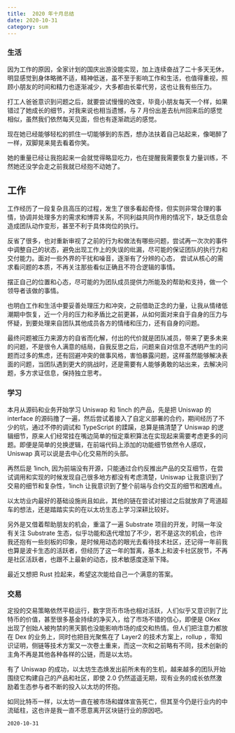 ```yaml
---
title:  2020 年十月总结
date: 2020-10-31
category: sum
---
```


### 生活

因为工作的原因，全家计划的国庆出游没能实现，加上连续奋战了二十多天无休，明显感觉到身体略微不适，精神低迷，虽不至于影响工作和生活，也值得重视，照顾小朋友的时间和精力也逐渐减少，大多都由长辈代劳，这也让我有些压力。

打工人爸爸意识到问题之后，就要尝试慢慢的改变，毕竟小朋友每天一个样，如果错过了她成长的细节，对我来说也相当遗憾，与 7 月份出差去杭州回来后的感觉相似，虽然我们依然每天见面，但也有逐渐疏远的感觉。

现在她已经能够轻松的抓住一切能够到的东西，想办法扶着自己站起来，像喝醉了一样，双脚晃来晃去看着你笑。

她的重量已经让我抱起来一会就觉得略显吃力，也在提醒我需要恢复力量训练，不然她还没学会走之前我就已经抱不动她了。

## 工作

工作经历了一段复杂且高压的过程，发生了很多看起奇怪，但实则非常合理的事情，协调并处理多方的需求和博弈关系，不同利益共同作用的情况下，缺乏信息会造成团队动作变形，甚至不利于具体岗位的执行。

反省了很多，也对重新审视了之前的行为和做法有哪些问题，尝试再一次次的事件中调整自己的状态，避免出现工作上的失误的纰漏，尽可能的保证团队的执行力和交付能力。面对一些外界的干扰和噪音，逐渐有了分辨的心态， 尝试从核心的需求看问题的本质，不再关注那些看似正确且不符合逻辑的事情。

摆正自己的位置和心态，尽可能的为团队成员提供力所能及的帮助和支持，做一个领导者该做的事情。

也明白工作和生活中要妥善处理压力和冲突，之前借助正念的力量，让我从情绪低潮期中恢复，近一个月的压力和矛盾比之前更甚，从如何面对来自于自身的压力与怀疑，到要处理来自团队其他成员各方的情绪和压力，还有自身的问题。

最终问题被压力来源方的自省而化解，付出的代价就是团队减员，带来了更多未来的问题，不是很令人满意的结局，自我反思之后，问题来自对信息不透明产生的问题而过多的焦虑，还有回避冲突的做事风格，害怕暴露问题，这样虽然能够解决表面的问题，当团队遇到更大的挑战时，还是需要有人能够勇敢的站出来，去解决问题，多方求证信息，保持独立思考。

### 学习

本月从源码和业务开始学习 Uniswap 和 1inch 的产品，先是把 Uniswap 的 interface 的源码撸了一遍，然后尝试着接入了自定义部署的合约，期间经历了不少的坑，通过不停的调试和 TypeScript 的蹂躏，总算是搞清楚了 Uniswap 的逻辑细节，原来人们经常挂在嘴边简单的恒定乘积算法在实现起来需要考虑更多的问题。即便是简单的兑换逻辑，在前端代码上添加的功能细节依然令人感叹，Uniswap 真可以说是去中心化交易所的头部。

再然后是 1inch, 因为前端没有开源，只能通过合约反推出产品的交互细节，在尝试调用和实现的时候发现自己很多地方都没有考虑清楚，Uniswap 让我意识到了交易的细节和复杂性，1inch 让我意识到了整个前端与合约交互的细节和困难点。

以太坊业内最好的基础设施尚且如此，其他的链在尝试对接过之后就放弃了弯道超车的想法，还是踏踏实实的在以太坊生态上学习深耕比较好。

另外是又借着帮助朋友的机会，重温了一遍 Substrate 项目的开发，时隔一年没有关注 Substrate 生态，似乎功能和迭代增加了不少，若不是这次的机会，也许我还抱有一些刻板的印象，是时候用动态的眼光去看待技术社区，还记得一年前我也算是波卡生态的活跃者，但经历了这一年的暂离，基本上和波卡社区脱节，不再是社区活跃者，也跟不上最新的动态，技术敏感度逐渐下降。

最近又想把 Rust 捡起来，希望这次能给自己一个满意的答案。

### 交易

定投的交易策略依然平稳运行，数字货币市场也相对活跃，人们似乎又意识到了比特币的价值，甚至很多基金持续的净买入，给了市场不错的信心，即便是 OKex 出现了创始人被拘禁的黑天鹅也没能影响市场的成交和热情。但人们把注意力都放在 Dex 的业务上，同时也把目光聚焦在了 Layer2 的技术方案上，rollup ，零知识证明，侧链等技术方案又一次卷土重来，而这一次和之前略有不同，技术创新的主角不再是其他各种各样的公链，而是以太坊。

有了 Uniswap 的成功，以太坊生态焕发出前所未有的生机，越来越多的团队开始围绕它构建自己的产品和社区，即使 2.0 仍然遥遥无期，现有业务的成长依然激励着生态参与者不断的投入以太坊的怀抱。

如同比特币一样，以太坊一直在被市场和媒体宣告死亡，但其至今仍是行业内的中流砥柱，这也许是我一直不愿意离开区块链行业的原因吧。

`2020-10-31`